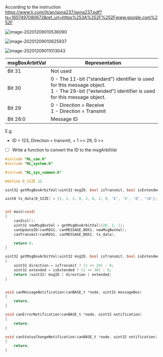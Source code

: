 According to the instruction https://www.ti.com/lit/an/spna237/spna237.pdf?ts=1607497080672&ref_url=https%253A%252F%252Fwww.google.com%252F



![image-20201209010536090](C:\Users\kydn8\AppData\Roaming\Typora\typora-user-images\image-20201209010536090.png)



![image-20201209010625937](C:\Users\kydn8\AppData\Roaming\Typora\typora-user-images\image-20201209010625937.png)

![image-20201209011013043](C:\Users\kydn8\AppData\Roaming\Typora\typora-user-images\image-20201209011013043.png)





| msgBoxArbitVal | Representation                                               |
| -------------- | ------------------------------------------------------------ |
| Bit 31         | Not used                                                     |
| Bit 30         | 0 - The 11-bit ("standard") identifier is used for this message object.<br/>1 - The 29-bit ("extended") identifier is used for this message object. |
| Bit 29         | 0 - Direction = Receive<br />1 - Direction = Transmit        |
| Bit 28:0       | Message ID                                                   |

E.g.

- ID = 123, Direction = transmit, + 1 >> 29, 0 >> 



- [ ] Write a function to convert the ID to the msgArbitVal





```C
#include "HL_can.h"
#include "HL_system.h"

#include "HL_sys_common.h"

#define D_SIZE 12

uint32 getMsgBoxArbitVal(uint32 msgID, bool isTransmit, bool isExtended);

uint8 tx_data[D_SIZE] = {1, 1, 2, 0, 2, 0, 2, 0, 'E', 'X', 'O', '\0'};


int main(void)
{
    canInit();
    uint32 newMsgBoxVal = getMsgBoxArbitVal(128, 1, 1);
    canUpdateID(canREG1, canMESSAGE_BOX1, newMsgBoxVal);
    canTransmit(canREG1, canMESSAGE_BOX1, tx_data);

    return 0;
}

uint32 getMsgBoxArbitVal(uint32 msgID, bool isTransmit, bool isExtended)
{
    uint32 direction = isTransmit ? (1 << 29) : 0;
    uint32 extended = isExtended ? (1 << 30) : 0;
    return (uint32) msgID | direction | extended;
}


void canMessageNotification(canBASE_t *node, uint32 messageBox)
{
    return;
}

void canErrorNotification(canBASE_t *node, uint32 notification)
{
    return;
}

void canStatusChangeNotification(canBASE_t *node, uint32 notification)
{
    return;
}

```





